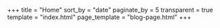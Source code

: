 +++
title = "Home"
sort_by = "date"
paginate_by = 5
transparent = true
template = "index.html"
page_template = "blog-page.html"
+++
